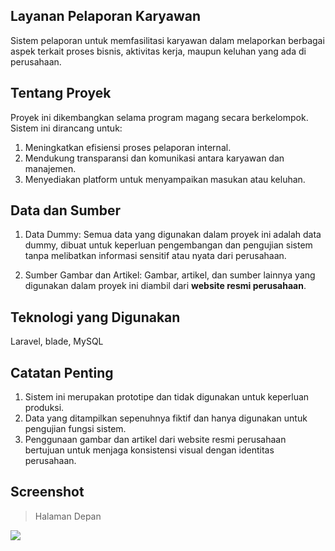## Layanan Pelaporan Karyawan

Sistem pelaporan untuk memfasilitasi karyawan dalam melaporkan berbagai aspek terkait proses bisnis, aktivitas kerja, maupun keluhan yang ada di perusahaan.

## Tentang Proyek
Proyek ini dikembangkan selama program magang secara berkelompok. Sistem ini dirancang untuk:

1. Meningkatkan efisiensi proses pelaporan internal.
2. Mendukung transparansi dan komunikasi antara karyawan dan manajemen.
3. Menyediakan platform untuk menyampaikan masukan atau keluhan.

## Data dan Sumber
1. Data Dummy:
Semua data yang digunakan dalam proyek ini adalah data dummy, dibuat untuk keperluan pengembangan dan pengujian sistem tanpa melibatkan informasi sensitif atau nyata dari perusahaan.

2. Sumber Gambar dan Artikel:
Gambar, artikel, dan sumber lainnya yang digunakan dalam proyek ini diambil dari <b>website resmi perusahaan</b>.

## Teknologi yang Digunakan
Laravel, blade, MySQL

## Catatan Penting
1. Sistem ini merupakan prototipe dan tidak digunakan untuk keperluan produksi.
2. Data yang ditampilkan sepenuhnya fiktif dan hanya digunakan untuk pengujian fungsi sistem.
3. Penggunaan gambar dan artikel dari website resmi perusahaan bertujuan untuk menjaga konsistensi visual dengan identitas perusahaan.

## Screenshot
> Halaman Depan
<img src="https://github.com/codebyony/magang_sim_pelaporan/blob/e318e605f7e80265882bfe8ff89239c504cdb75d/public/assets/img/screenshot/Laporan1.png">
